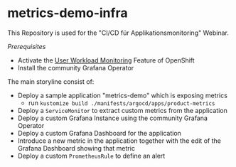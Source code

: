 # metrics-demo-infra

This Repository is used for the "CI/CD für Applikationsmonitoring" Webinar.

_Prerequisites_

- Activate the [User Workload Monitoring](https://docs.openshift.com/container-platform/4.6/monitoring/enabling-monitoring-for-user-defined-projects.html) Feature of OpenShift
- Install the community Grafana Operator

The main storyline consist of:

- Deploy a sample application "metrics-demo" which is exposing metrics
  - run `kustomize build ./manifests/argocd/apps/product-metrics`
- Deploy a `ServiceMonitor` to extract custom metrics from the application
- Deploy a custom Grafana Instance using the community Grafana Operator
- Deploy a custom Grafana Dashboard for the application
- Introduce a new metric in the application together with the edit of the Grafana Dashboard showing that metric
- Deploy a custom `PrometheusRule` to define an alert
